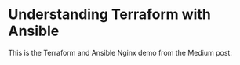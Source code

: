 # Understanding Terraform with Ansible

This is the Terraform and Ansible Nginx demo from the Medium post:
